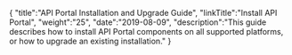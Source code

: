 {
    "title":"API Portal Installation and Upgrade Guide",
    "linkTitle":"Install API Portal",
    "weight":"25",
    "date":"2019-08-09",
    "description":"This guide describes how to install API Portal components on all supported platforms, or how to upgrade an existing installation."
}
